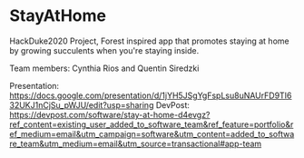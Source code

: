 # StayAtHome
HackDuke2020 Project, Forest inspired app that promotes staying at home by growing succulents when you're staying inside.

Team members: Cynthia Rios and Quentin Siredzki 

Presentation: https://docs.google.com/presentation/d/1jYH5JSgYgFspLsu8uNAUrFD9TI632UKJ1nCjSu_pWJU/edit?usp=sharing
DevPost: https://devpost.com/software/stay-at-home-d4evgz?ref_content=existing_user_added_to_software_team&ref_feature=portfolio&ref_medium=email&utm_campaign=software&utm_content=added_to_software_team&utm_medium=email&utm_source=transactional#app-team
